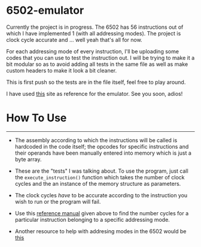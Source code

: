# 6502-emulator

Currently the project is in progress. The 6502 has 56 instructions out of which I have implemented 1 (with all addressing modes). The project is clock cycle accurate and ... well yeah that's all for now. 

For each addressing mode of every instruction, I'll be uploading some codes that you can use to test the instruction out. I will be trying to make it a bit modular so as to avoid adding all tests in the same file as well as make custom headers to make it look a bit cleaner. 

This is first push so the tests are in the file itself, feel free to play around.

I have used [this](http://www.obelisk.me.uk/6502/reference.html) site as reference for the emulator. See you soon, adios!


# How To Use
_______________________________

- The assembly according to which the instructions will be called is hardcoded in the code itself; the opcodes for specific instructions and their operands have been manually entered into memory which is just a byte array. 

- These are the "tests" I was talking about. To use the program, just call the `execute_instruction()` function which takes the number of clock cycles and the an instance of the memory structure as parameters. 

- The clock cycles _have_ to be accurate according to the instruction you wish to run or the program will fail.
- Use this [reference manual](http://www.obelisk.me.uk/6502/reference.html) given above to find the number cycles for a particular instruction belonging to a specific addressing mode. 

- Another resource to help with addresing modes in the 6502 would be [this](http://www.emulator101.com/6502-addressing-modes.html)
